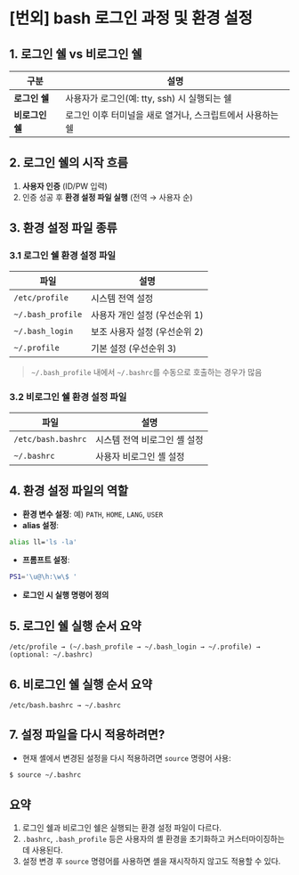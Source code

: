 # [번외] bash 로그인 과정 및 환경 설정


## 1. 로그인 쉘 vs 비로그인 쉘

| 구분 | 설명 |
|------|------|
| **로그인 쉘** | 사용자가 로그인(예: tty, ssh) 시 실행되는 쉘 |
| **비로그인 쉘** | 로그인 이후 터미널을 새로 열거나, 스크립트에서 사용하는 쉘 |


## 2. 로그인 쉘의 시작 흐름

1. **사용자 인증** (ID/PW 입력)
2. 인증 성공 후 **환경 설정 파일 실행** (전역 → 사용자 순)


## 3. 환경 설정 파일 종류

### 3.1 로그인 쉘 환경 설정 파일

| 파일 | 설명 |
|-------|------|
| `/etc/profile` | 시스템 전역 설정 |
| `~/.bash_profile` | 사용자 개인 설정 (우선순위 1) |
| `~/.bash_login` | 보조 사용자 설정 (우선순위 2) |
| `~/.profile` | 기본 설정 (우선순위 3) |

> `~/.bash_profile` 내에서 `~/.bashrc`를 수동으로 호출하는 경우가 많음

### 3.2 비로그인 쉘 환경 설정 파일

| 파일 | 설명 |
|-------|------|
| `/etc/bash.bashrc` | 시스템 전역 비로그인 셸 설정 |
| `~/.bashrc` | 사용자 비로그인 셸 설정 |


## 4. 환경 설정 파일의 역할

- **환경 변수 설정**: 예) `PATH`, `HOME`, `LANG`, `USER`
- **alias 설정**:

```bash
alias ll='ls -la'
```

- **프롬프트 설정**:

```bash
PS1='\u@\h:\w\$ '
```

- **로그인 시 실행 명령어 정의**


## 5. 로그인 쉘 실행 순서 요약

```text
/etc/profile → (~/.bash_profile → ~/.bash_login → ~/.profile) → (optional: ~/.bashrc)
```


## 6. 비로그인 쉘 실행 순서 요약

```text
/etc/bash.bashrc → ~/.bashrc
```


## 7. 설정 파일을 다시 적용하려면?

- 현재 셸에서 변경된 설정을 다시 적용하려면 `source` 명령어 사용:

```bash
$ source ~/.bashrc
```


## 요약

1. 로그인 쉘과 비로그인 쉘은 실행되는 환경 설정 파일이 다르다.
2. `.bashrc`, `.bash_profile` 등은 사용자의 셸 환경을 초기화하고 커스터마이징하는 데 사용된다.
3. 설정 변경 후 `source` 명령어를 사용하면 셸을 재시작하지 않고도 적용할 수 있다.